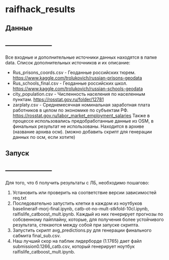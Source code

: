# raifhack_results

## Данные
## ———————
Все входные и дополнительные источники данных находятся в папке data.
Список дополнительных источников и их описание:
* Rus_prisons_coords.csv - Геоданные российских тюрем. https://www.kaggle.com/trolukovich/russian-prisons-geodata
* Rus_schools_final.csv - Геоданные российских школ. https://www.kaggle.com/trolukovich/russian-schools-geodata
* city_population.csv - Численность населения по населенным пунктам. https://rosstat.gov.ru/folder/12781
* zarplaty.csv - Среднемесячная номинальная заработная плата работников в целом по экономике по субъектам РФ. https://rosstat.gov.ru/labor_market_employment_salaries
Также в процессе использовались предобработанные данные из OSM, в финальных результат не использованы. Находится в архиве (название архива осм). (можно добавить скрипт для генерации данных по осм, если хотите)

## Запуск
## ———————
Для того, что б получить результаты с ЛБ, необходимо пошагово:
1) Установить или проверить на соответствие версии зависимостей req.txt
2) Последовательно запустить клетки в каждом из ноутбуков baselineraif-morj-final.ipynb, catb-ot-no-mult-stkfold-10cl.ipynb, raifislife_catboost_mult.ipynb. Каждый из них генерирует прогнозы по собсвенному пайплайну, которые, для получения более устойчивого результата, стекаются между собой при запуске скрипта.
3) Запустить скрипт avg_predictions.py для генерации финального сабмита final_sub.csv.
4) Наш лучший скор на паблик лидерборде (1.1765) дает файл submission0.1266_catb.csv, который генерирует ноутбук raifislife_catboost_mult.ipynb.

